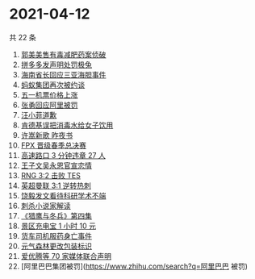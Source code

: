# 2021-04-12

共 22 条

<!-- BEGIN -->
<!-- 最后更新时间 Mon Apr 12 2021 23:06:51 GMT+0800 (China Standard Time) -->

1. [郭美美售有毒减肥药案侦破](https://www.zhihu.com/search?q=郭美美)
2. [拼多多发声明处罚极兔](https://www.zhihu.com/search?q=极兔)
3. [海南省长回应三亚海胆事件](https://www.zhihu.com/search?q=三亚海胆)
4. [蚂蚁集团再次被约谈](https://www.zhihu.com/search?q=蚂蚁集团)
5. [五一机票价格上涨](https://www.zhihu.com/search?q=五一机票)
6. [张勇回应阿里被罚](https://www.zhihu.com/search?q=阿里巴巴被罚)
7. [汪小菲道歉](https://www.zhihu.com/search?q=汪小菲)
8. [肯德基误把消毒水给女子饮用](https://www.zhihu.com/search?q=肯德基消毒水)
9. [许嵩新歌 昨夜书](https://www.zhihu.com/search?q=昨夜书)
10. [FPX 晋级春季总决赛](https://www.zhihu.com/search?q=edg)
11. [高速路口 3 分钟违章 27 人](https://www.zhihu.com/search?q=佛山高速)
12. [王子文吴永恩官宣恋情](https://www.zhihu.com/search?q=王子文吴永恩)
13. [RNG 3:2 击败 TES](https://www.zhihu.com/search?q=rng)
14. [英超曼联 3:1 逆转热刺](https://www.zhihu.com/search?q=曼联)
15. [饶毅发文看待科研学术不端](https://www.zhihu.com/search?q=饶毅)
16. [刺杀小说家解读](https://www.zhihu.com/search?q=刺杀小说家解读)
17. [《猎鹰与冬兵》第四集](https://www.zhihu.com/search?q=猎鹰与冬兵)
18. [景区充电宝 1 小时 10 元](https://www.zhihu.com/search?q=共享充电宝)
19. [货车司机服药身亡事件](https://www.zhihu.com/search?q=货车司机服药身亡)
20. [元气森林更改包装标识](https://www.zhihu.com/search?q=元气森林改包装)
21. [爱优腾等 70 家媒体联合声明](https://www.zhihu.com/search?q=爱优腾声明)
22. [阿里巴巴集团被罚](https://www.zhihu.com/search?q=阿里巴巴 被罚)

<!-- END -->
